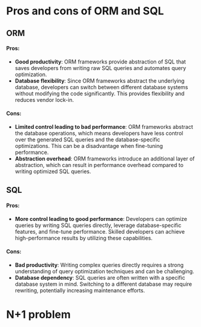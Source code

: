 # Pros and cons of ORM and SQL
## ORM
#### Pros:
- **Good productivity**:  ORM frameworks provide abstraction of SQL that saves developers from writing raw SQL queries and automates query optimization.
- **Database flexibility**: Since ORM frameworks abstract the underlying database, developers can switch between different database systems without modifying the code significantly. This provides flexibility and reduces vendor lock-in.

#### Cons:
- **Limited control leading to bad performance**: ORM frameworks abstract the database operations, which means developers have less control over the generated SQL queries and the database-specific optimizations. This can be a disadvantage when fine-tuning performance.
- **Abstraction overhead**: ORM frameworks introduce an additional layer of abstraction, which can result in performance overhead compared to writing optimized SQL queries.

## SQL
#### Pros:
- **More control leading to good performance**: Developers can optimize queries by writing SQL queries directly, leverage database-specific features, and fine-tune performance. Skilled developers can achieve high-performance results by utilizing these capabilities.

#### Cons:
- **Bad productivity**: Writing complex queries directly requires a strong understanding of query optimization techniques and can be challenging.
- **Database dependency**: SQL queries are often written with a specific database system in mind. Switching to a different database may require rewriting, potentially increasing maintenance efforts.

# N+1 problem

